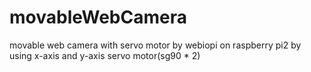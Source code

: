 # movableWebCamera
movable web camera with servo motor by webiopi on raspberry pi2
by using x-axis and y-axis servo motor(sg90 * 2)
